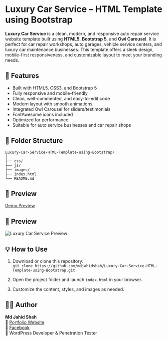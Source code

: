 # Luxury Car Service – HTML Template using Bootstrap

**Luxury Car Service** is a clean, modern, and responsive auto repair service website template built using **HTML5**, **Bootstrap 5**, and **Owl Carousel**. It is perfect for car repair workshops, auto garages, vehicle service centers, and luxury car maintenance businesses. This template offers a sleek design, mobile-first responsiveness, and customizable layout to meet your branding needs.

## 🔧 Features

- Built with HTML5, CSS3, and Bootstrap 5  
- Fully responsive and mobile-friendly  
- Clean, well-commented, and easy-to-edit code  
- Modern layout with smooth animations  
- Integrated Owl Carousel for sliders/testimonials  
- FontAwesome icons included  
- Optimized for performance  
- Suitable for auto service businesses and car repair shops  

## 📂 Folder Structure

```
Luxury-Car-Service-HTML-Template-using-Bootstrap/
│
├── css/
├── js/
├── images/
├── index.html
└── README.md
```
## 📸 Preview

[Demo Preview](https://mdjahidshah.github.io/Luxury-Car-Service-HTML-Template-using-Bootstrap)


## 📸 Preview

![Luxury Car Service Preview](https://raw.githubusercontent.com/MdJahidShah/Luxury-Car-Service-HTML-Template-using-Bootstrap/73ca040c5ffe94cca0952fdb68c4c0723c51b825/Luxury-Car-Service-HTML-Template-using-Bootstrap.png)

## 💡 How to Use

1. Download or clone this repository:  
   `git clone https://github.com/mdjahidshah/Luxury-Car-Service-HTML-Template-using-Bootstrap.git`

2. Open the project folder and launch `index.html` in your browser.  
3. Customize the content, styles, and images as needed.

## 👨‍💻 Author

**Md Jahid Shah**  
🚀 [Portfolio Website](https://jahidshah.com/)  
📘 [Facebook](https://facebook.com/jahidshahwp)  
💼 WordPress Developer & Penetration Tester  
